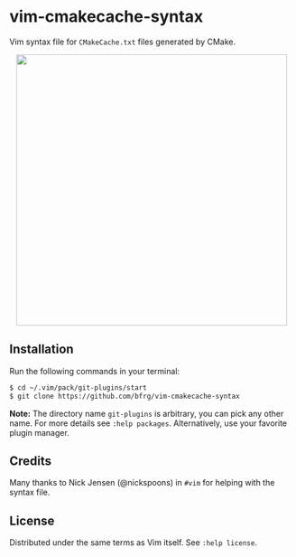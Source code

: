 # vim-cmakecache-syntax

Vim syntax file for `CMakeCache.txt` files generated by CMake.

<dl>
  <p align="center">
  <img src="https://user-images.githubusercontent.com/6266600/69789481-efa23700-11c0-11ea-8dc2-6b1d3ea146af.png" width="480"/>
  </p>
</dl>


## Installation

Run the following commands in your terminal:
```bash
$ cd ~/.vim/pack/git-plugins/start
$ git clone https://github.com/bfrg/vim-cmakecache-syntax
```
**Note:** The directory name `git-plugins` is arbitrary, you can pick any other
name. For more details see `:help packages`. Alternatively, use your favorite
plugin manager.


## Credits

Many thanks to Nick Jensen (@nickspoons) in `#vim` for helping with the syntax
file.


## License

Distributed under the same terms as Vim itself. See `:help license`.
